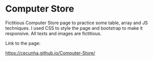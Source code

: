 # Computer Store
 
Fictitious Computer Store page to practice some table, array and JS techniques. I used CSS to style the page and bootstrap to make it responsive. All texts and images are fictitious.

Link to the page:

https://cecunha.github.io/Computer-Store/
